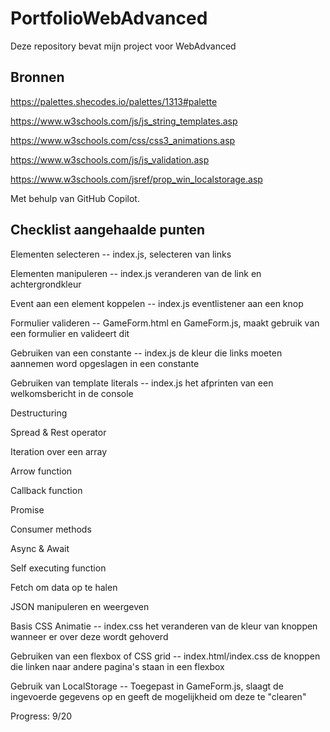 # PortfolioWebAdvanced

Deze repository bevat mijn project voor WebAdvanced

## Bronnen

https://palettes.shecodes.io/palettes/1313#palette

https://www.w3schools.com/js/js_string_templates.asp

https://www.w3schools.com/css/css3_animations.asp

https://www.w3schools.com/js/js_validation.asp

https://www.w3schools.com/jsref/prop_win_localstorage.asp

Met behulp van GitHub Copilot.

## Checklist aangehaalde punten

Elementen selecteren -- index.js, selecteren van links

Elementen manipuleren -- index.js veranderen van de link en achtergrondkleur

Event aan een element koppelen -- index.js eventlistener aan een knop

Formulier valideren -- GameForm.html en GameForm.js, maakt gebruik van een formulier en valideert dit

Gebruiken van een constante -- index.js de kleur die links moeten aannemen word opgeslagen in een constante

Gebruiken van template literals -- index.js het afprinten van een welkomsbericht in de console

Destructuring

Spread & Rest operator

Iteration over een array

Arrow function

Callback function

Promise

Consumer methods

Async & Await

Self executing function

Fetch om data op te halen

JSON manipuleren en weergeven

Basis CSS Animatie -- index.css het veranderen van de kleur van knoppen wanneer er over deze wordt gehoverd

Gebruiken van een flexbox of CSS grid -- index.html/index.css de knoppen die linken naar andere pagina's staan in een flexbox

Gebruik van LocalStorage -- Toegepast in GameForm.js, slaagt de ingevoerde gegevens op en geeft de mogelijkheid om deze te "clearen"

Progress: 9/20
